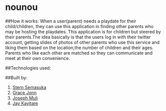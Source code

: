 # nounou
##How it works:
When a user(parent) needs a playdate for their child/children, they can use this application in finding other parents who may be hosting the playdates. This application is for children but steered by their parents.The idea basically is that the users log in with their twitter account, getting slides of photos of other parents who use this service and liking them based on the location,the number of children and their ages. Parents who like each other are matched so they can communicate and meet at their own convenience.

##Technologies used:

##Built by: 
1. [Stern Semasuka](https://github.com/stern15)
2. [Grace Jonn](https://github.com/GraceJonn123)
3. [Joseph Muli](https://github.com/josephmuli)
4. [Jay Kayitare](https://github.com/jmvkayitare)
